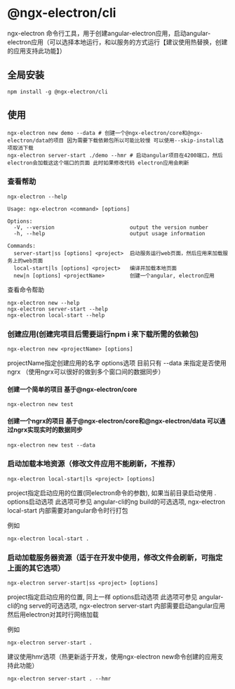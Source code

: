 # @ngx-electron/cli

ngx-electron 命令行工具，用于创建angular-electron应用，启动angular-electron应用（可以选择本地运行，和以服务的方式运行【建议使用热替换，创建的应用支持此功能】）

## 全局安装

```
npm install -g @ngx-electron/cli
```

## 使用

```
ngx-electron new demo --data # 创建一个@ngx-electron/core和@ngx-electron/data的项目 因为需要下载依赖包所以可能比较慢 可以使用--skip-install选项取消下载
ngx-electron server-start ./demo --hmr # 启动angular项目在4200端口，然后electron会加载这这个端口的页面 此时如果修改代码 electron应用会刷新
```

### 查看帮助

```
ngx-electron --help
```

```
Usage: ngx-electron <command> [options]

Options:
  -V, --version                        output the version number
  -h, --help                           output usage information

Commands:
  server-start|ss [options] <project>  启动服务运行web页面，然后应用来加载服务上的web页面
  local-start|ls [options] <project>   编译并加载本地页面
  new|n [options] <projectName>        创建一个angular, electron应用

```

查看命令帮助
```
ngx-electron new --help
ngx-electron server-start --help
ngx-electron local-start --help
```

### 创建应用(创建完项目后需要运行npm i 来下载所需的依赖包)
```
ngx-electron new <projectName> [options]
```
projectName指定创建应用的名字
options选项  目前只有 --data 来指定是否使用ngrx （使用ngrx可以很好的做到多个窗口间的数据同步）

#### 创建一个简单的项目 基于@ngx-electron/core

```
ngx-electron new test
```

#### 创建一个ngrx的项目 基于@ngx-electron/core和@ngx-electron/data 可以通过ngrx实现实时的数据同步

```
ngx-electron new test --data
```


### 启动加载本地资源（修改文件应用不能刷新，不推荐）


```
ngx-electron local-start|ls <project> [options]
```
project指定启动应用的位置(同electron命令的参数), 如果当前目录启动使用 .
options启动选项 此选项可参见 angular-cli的ng build的可选选项, ngx-electron local-start 内部需要对angular命令时行打包

例如
```
ngx-electron local-start .
```

### 启动加载服务器资源（适于在开发中使用，修改文件会刷新，可指定上面的其它选项）

```
ngx-electron server-start|ss <project> [options]
```
project指定启动应用的位置, 同上一样
options启动选项 此选项可参见 angular-cli的ng serve的可选选项, ngx-electron server-start 内部需要启动angular应用 然后用electron对其时行网络加载

例如
```
ngx-electron server-start .
```

建议使用hmr选项（热更新适于开发，使用ngx-electron new命令创建的应用支持此功能）

```
ngx-electron server-start . --hmr
```

